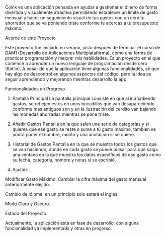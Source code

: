 

Coink es una aplicación pensada en ayudar a gestionar el dinero de forma divertida y visualmente atractiva permitiendo establecer un límite de gasto mensual y hacer un seguimiento visual de tus gastos con un cerdito ahorrador que se va poniendo triste conforme te acercas a tu presupuesto máximo.

Acerca de este Proyecto

Este proyecto fue iniciado en verano, justo después de terminar el curso de DAM1 (Desarrollo de Aplicaciones Multiplataforma), como una forma de practicar programación y mejorar mis habilidades. Es un proyecto en el que comencé a aprender un nuevo lenguaje de programación desde cero (Kotlin). A pesar de que la aplicación tiene algunas funcionalidades, sé que hay algo de descontrol en algunos aspectos del código, pero la idea es seguir aprendiendo y mejorando mientras desarrollo la app.

Funcionalidades en Progreso 
1. Pantalla Principal
   La pantalla principal consiste en que al ir añadiendo gastos, se reflejen estos en unos bocadillos que van desapareciendo conforme mas antiguos son y en la ilustración del cerdito van bajando las monedas ahorradas mientras se pone triste.

2. Añadir Gastos
   Pantalla en la que salen una serie de categorias y si quieres que ese gasto se reste o sume a tú gasto maximo, tambien se podrá poner el nombre, monto y una anotación si se quiere.

3. Historial de Gastos
   Pantalla en la que se muestra todos los gastos que se van haciendo, donde en cada gasto se puede pulsar para que salga una ventana en la que muestra los datos especificos de ese gasto como su fecha, categoría, nombre y notas si se escribió.

4. Ajustes

Modificar Gasto Máximo: Cambiar la cifra máxima del gasto mensual anteriormente elejido.

Cambio de Idioma: en un principio solo estará el inglés

Modo Claro y Oscuro.


Estado del Proyecto

Actualmente, la aplicación está en fase de desarrollo, con alguna funcionalidad ya implementada y otras en progreso.


